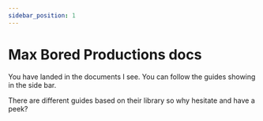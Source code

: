 ```yaml
---
sidebar_position: 1
---
```


# Max Bored Productions docs

You have landed in the documents I see. You can follow the guides showing in the side bar.  

There are different guides based on their library so why hesitate and have a peek?
